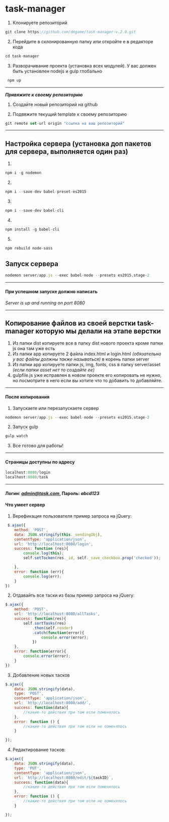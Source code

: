 # task-manager

1. Клонируете репозиторий
```js
git clone https://github.com/dmgame/task-manager-v.2.0.git
```
2. Перейдите в склонированную папку или откройте е в редакторе кода
```js
cd task-manager
```
3. Разворачивание проекта (установка всех модулей). У вас должен быть установлен nodejs и gulp глобально
```js
 npm up
```
---

***Привяжите к своему репозиторию***
1. Создайте новый репозиторий на github

2. Подвяжите текущий template к своему репозиторию
```js
git remote set-url origin "ссылка на ваш репозиторий"
```
---


## Настройка сервера (установка доп пакетов для сервера, выполняется один раз)

1.
```js
npm i -g nodemon

```
2.
```js
npm i --save-dev babel-preset-es2015
```

3.
```js
npm i --save-dev babel-cli
```

4.
```js
npm install -g babel-cli
```

5.
```js
npm rebuild node-sass
```

## Запуск сервера

```js
nodemon server/app.js --exec babel-node --presets es2015,stage-2
```
---
#### При успешном запуске должно написать 
*Server is up and running on port 8080*

---

## Копирование файлов из своей верстки task-manager которую мы делали на этапе верстки
1. Из папки dist копируете все в папку dist нового проекта кроме папки js она там уже есть
2. Из папки app копируете 2 файла index.html и login.html *(обязательно у вас файлы должны также называться)* в корень папки server
3. Из папки app копируете папки js, img, fonts, css в папку server/asset *(если папки asset нет то создайте ее)*
4. gulpfile.js уже исправлен в новом проекте его копировать не нужно, но посмотрите в него если вы хотите что то добавить то добавляйте.

---
#### После копирования
1. Запускаете или перезапускаете сервер
```js
nodemon server/app.js --exec babel-node --presets es2015,stage-2
```
2. Запуск gulp
```js
gulp watch
```
3. Все готово для работы!

---

#### Страницы доступны по адресу
```js
localhost:8080/login
localhost:8080/task
```
---
#### Логин:  *admin@task.com*, Пароль: *abcd123*

#### Что умеет сервер
1. Верефикация пользователя пример запроса на jQuery:
```js
 $.ajax({
    method: 'POST',
    data: JSON.stringify(this._sendingObj),
    contentType: 'application/json',
    url: 'http://localhost:8080/login',
    success: function (res){
        console.log(this);
        self.setTocken(res._id, self._save_checkbox.prop('checked'));

    },
    error: function (err){
        console.log(err);
    }
})
```

2. Отдавайть все таски из базы пример запроса на jQuery:
```js
$.ajax({
    method: 'POST',
    url: 'http://localhost:8080/allTasks',
    success: function(res){
        self.sortTasks(res)
            .then(self.render)
            .catch(function(error){
                console.error(error);
            })
    },
    error: function(error){
        console.error(error);
    }
})
```
3. Добавление новых тасков
```js
$.ajax({
    data: JSON.stringify(data),
    type: 'POST',
    contentType: 'application/json',
    url: `http://localhost:8080/add/`,
    success: function(data){
        //какие-то действия при том если поменялось
    },
    error: function () {
		//какие-то действия при том если не поменялось
    }

});
```

4. Редактирование тасков:
```js
$.ajax({
    data: JSON.stringify(data),
    type: 'PUT',
    contentType: 'application/json',
    url: `http://localhost:8080/edit/${taskID}`,
    success: function(data){
        //какие-то действия при том если поменялось
    },
    error: function () {
		//какие-то действия при том если не поменялось
    }

});
```

